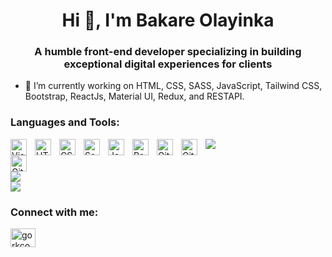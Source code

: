 <h1 align="center">Hi 👋, I'm Bakare Olayinka</h1>
<h3 align="center">A humble front-end developer specializing in building exceptional digital experiences for clients</h3>

- 🔭 I’m currently working on HTML, CSS, SASS, JavaScript, Tailwind CSS, Bootstrap, ReactJs, Material UI, Redux, and RESTAPI.


### Languages and Tools:
<p style="marginBottom=12px;">
<img align="left" alt="Visual Studio Code" width="26px" src="https://cdn.jsdelivr.net/gh/devicons/devicon/icons/vscode/vscode-original.svg" style="padding-right:10px;" />
<img align="left" alt="HTML5" width="26px" src="https://cdn.jsdelivr.net/gh/devicons/devicon/icons/html5/html5-original.svg" style="padding-right:10px;" />
<img align="left" alt="CSS3" width="26px" src="https://cdn.jsdelivr.net/gh/devicons/devicon/icons/css3/css3-original.svg" style="padding-right:10px;" />
<img align="left" alt="Sass" width="26px" src="https://cdn.jsdelivr.net/gh/devicons/devicon/icons/sass/sass-original.svg" style="padding-right:10px;" /> 
<img align="left" alt="JavaScript" width="26px" src="https://cdn.jsdelivr.net/gh/devicons/devicon/icons/javascript/javascript-original.svg" style="padding-right:10px;" />
<img align="left" alt="React" width="26px" src="https://cdn.jsdelivr.net/gh/devicons/devicon/icons/react/react-original.svg" style="padding-right:10px;" />
<img align="left" alt="Git" width="26px" src="https://cdn.jsdelivr.net/gh/devicons/devicon/icons/git/git-original.svg" style="padding-right:10px;" />
<img align="left" alt="Git" width="26px" src="https://cdn.jsdelivr.net/gh/devicons/devicon/icons/bootstrap/bootstrap-original.svg" style="padding-right:10px;" />
<img align="left" alt="GitHub" width="26px" src="https://user-images.githubusercontent.com/3369400/139447912-e0f43f33-6d9f-45f8-be46-2df5bbc91289.png" style="padding-right:1000px;" />
</p>

![](https://github-readme-stats.vercel.app/api?username=YhinkaDevOps&theme=radical&hide_border=false&include_all_commits=false&count_private=false)<br/>
![](https://github-readme-streak-stats.herokuapp.com/?user=YhinkaDevOps&theme=radical&hide_border=false)<br/>
![](https://github-readme-stats.vercel.app/api/top-langs/?username=YhinkaDevOps&theme=radical&hide_border=false&include_all_commits=false&count_private=false&layout=compact)

### Connect with me:
<p align="left">
<a href="https://instagram.com/yinka_bakare" target="blank"><img align="center" src="https://raw.githubusercontent.com/rahuldkjain/github-profile-readme-generator/master/src/images/icons/Social/instagram.svg" alt="gorkcoder484" height="30" width="40" /></a>
</p>

